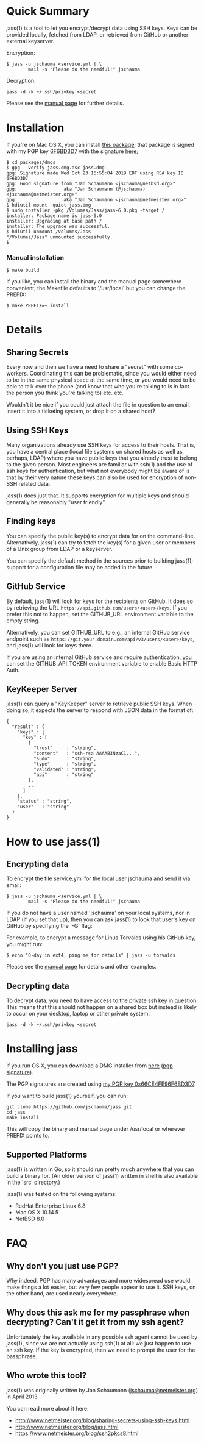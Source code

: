 Quick Summary
=============
jass(1) is a tool to let you encrypt/decrypt data using SSH keys.  Keys
can be provided locally, fetched from LDAP, or retrieved from GitHub or
another external keyserver.

Encryption:

    $ jass -u jschauma <service.yml | \
            mail -s "Please do the needful!" jschauma

Decryption:

    jass -d -k ~/.ssh/privkey <secret

Please see the
[manual page](https://github.com/jschauma/jass/blob/master/doc/jass.txt)
for further details.

Installation
============

If you're on Mac OS X, you can install [this
package](https://github.com/jschauma/jass/raw/master/packages/dmgs/jass.dmg);
that package is signed with my PGP key
[6F6BD3D7](https://www.netmeister.org/public_key.gpg.asc)
with the signature
[here](https://github.com/jschauma/jass/raw/master/packages/dmgs/jass.dmg.asc);

```
$ cd packages/dmgs
$ gpg --verify jass.dmg.asc jass.dmg
gpg: Signature made Wed Oct 23 16:55:04 2019 EDT using RSA key ID 6F6BD3D7
gpg: Good signature from "Jan Schaumann <jschauma@netbsd.org>"
gpg:                 aka "Jan Schaumann (@jschauma) <jschauma@netmeister.org>"
gpg:                 aka "Jan Schaumann <jschauma@netmeister.org>"
$ hdiutil mount -quiet jass.dmg
$ sudo installer -pkg /Volumes/Jass/jass-6.0.pkg -target /
installer: Package name is jass-6.0
installer: Upgrading at base path /
installer: The upgrade was successful.
$ hdiutil unmount /Volumes/Jass
"/Volumes/Jass" unmounted successfully.
$
```

### Manual installation

```
$ make build
```

If you like, you can install the binary and the manual
page somewhere convenient; the Makefile defaults to
'/usr/local' but you can change the PREFIX:

```
$ make PREFIX=~ install
```


Details
========

Sharing Secrets
---------------
Every now and then we have a need to share a "secret" with some
co-workers.  Coordinating this can be problematic, since you would either
need to be in the same physical space at the same time, or you would need
to be able to talk over the phone (and know that who you're talking to is
in fact the person you think you're talking to) etc. etc.

Wouldn't it be nice if you could just attach the file in question to an
email, insert it into a ticketing system, or drop it on a shared host?

Using SSH Keys
--------------
Many organizations already use SSH keys for access to their hosts. That is,
you have a central place (local file systems on shared hosts as well as,
perhaps, LDAP) where you have public keys that you already trust to belong
to the given person.  Most engineers are familiar with ssh(1) and the use
of ssh keys for authentication, but what not everybody might be aware of
is that by their very nature these keys can also be used for encryption of
non-SSH related data.

jass(1) does just that.  It supports encryption for multiple keys and
should generally be reasonably "user friendly".

Finding keys
------------
You can specify the public key(s) to encrypt data for on the command-line.
Alternatively, jass(1) can try to fetch the key(s) for a given user or
members of a Unix group from LDAP or a keyserver.

You can specify the default method in the sources prior to building
jass(1); support for a configuration file may be added in the future.

GitHub Service
--------------
By default, jass(1) will look for keys for the recipients on GitHub.  It
does so by retrieving the URL `https://api.github.com/users/<user>/keys`.
If you prefer this not to happen, set the GITHUB_URL environment variable
to the empty string.

Alternatively, you can set GITHUB_URL to e.g., an internal GitHub service
endpoint such as `https://git.your.domain.com/api/v3/users/<user>/keys`,
and jass(1) will look for keys there.

If you are using an internal GitHub service and require authentication,
you can set the GITHUB_API_TOKEN environment variable to enable
Basic HTTP Auth.


KeyKeeper Server
----------------
jass(1) can query a "KeyKeeper" server to retrieve public SSH keys.  When
doing so, it expects the server to respond with JSON data in the format
of:

```
{
  "result" : {
    "keys" : {
      "key" : [
        {
          "trust"     : "string",
          "content"   : "ssh-rsa AAAAB3NzaC1...",
          "sudo"      : "string",
          "type"      : "string",
          "validated" : "string",
          "api"       : "string"
        },
        ...
      ]
    },
    "status" : "string",
    "user"   : "string"
  }
}
```

How to use jass(1)
==================

Encrypting data
---------------
To encrypt the file service.yml for the local user jschauma and send it
via email:

    $ jass -u jschauma <service.yml | \
            mail -s "Please do the needful!" jschauma

If you do not have a user named 'jschauma' on your local systems, nor in
LDAP (if you set that up), then you can ask jass(1) to look that user's
key on GitHub by specifying the '-G' flag:

For example, to encrypt a message for Linus Torvalds
using his GitHub key, you might run:

    $ echo "0-day in ext4, ping me for details" | jass -u torvalds

Please see the [manual page](https://github.com/jschauma/jass/blob/master/doc/jass.txt)
for details and other examples.

Decrypting data
---------------
To decrypt data, you need to have access to the private ssh key in
question. This means that this should not happen on a shared box but
instead is likely to occur on your desktop, laptop or other private
system:

    jass -d -k ~/.ssh/privkey <secret

Installing jass
===============

If you run OS X, you can download a DMG installer from
[here](https://www.netmeister.org/apps/jass-5.3.dmg) ([pgp
signature](https://www.netmeister.org/apps/jass-5.3.dmg.asc)).

The PGP signatures are created using [my PGP
key 0x66CE4FE96F6BD3D7](https://pgp.mit.edu/pks/lookup?op=get&search=0x66CE4FE96F6BD3D7).

If you want to build jass(1) yourself, you can run:
```
git clone https://github.com/jschauma/jass.git
cd jass
make install
```

This will copy the binary and manual page under /usr/local or wherever
PREFIX points to.


Supported Platforms
-------------------
jass(1) is written in Go, so it should run pretty much anywhere that you
can build a binary for.  (An older version of jass(1) written in shell is
also available in the 'src' directory.)

jass(1) was tested on the following systems:

- RedHat Enterprise Linux 6.8
- Mac OS X 10.14.5
- NetBSD 8.0

FAQ
===

Why don't you just use PGP?
--------------------------
Why indeed. PGP has many advantages and more widespread use would make
things a lot easier, but very few people appear to use it.  SSH keys,
on the other hand, are used nearly everywhere.

Why does this ask me for my passphrase when decrypting? Can't it get it from my ssh agent?
------------------------------------------------------------------------------------------
Unfortunately the key available in any possible ssh agent cannot be used
by jass(1), since we are not actually using ssh(1) at all: we just happen to
use an ssh key.  If the key is encrypted, then we need to prompt the user
for the passphrase.

Who wrote this tool?
--------------------
jass(1) was originally written by Jan Schaumann (jschauma@netmeister.org) in
April 2013.

You can read more about it here:
* http://www.netmeister.org/blog/sharing-secrets-using-ssh-keys.html
* http://www.netmeister.org/blog/jass.html
* https://www.netmeister.org/blog/ssh2pkcs8.html
